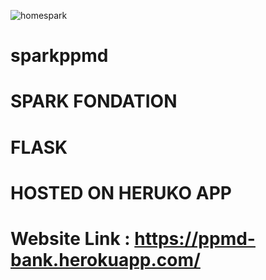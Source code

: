 ![homespark](https://user-images.githubusercontent.com/78955893/111895387-3eb84f00-8a38-11eb-8324-d85da24af4ae.PNG)
# sparkppmd
# SPARK FONDATION
# FLASK
# HOSTED ON HERUKO APP
# Website Link : https://ppmd-bank.herokuapp.com/
